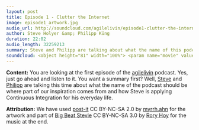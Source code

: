 ```yaml
---
layout: post
title: Episode 1 - Clutter the Internet
image: episode1_artwork.jpg
audio_url: http://soundcloud.com/agilelivin/episode1-clutter-the-internet/download.m4a
author: Steve Holyer &amp; Philipp Küng
duration: 22:02
audio_length: 32259213
summary: Steve and Philipp are talking about what the name of this podcast should be and what it will be about.
soundcloud: <object height="81" width="100%"> <param name="movie" value="http://player.soundcloud.com/player.swf?url=http%3A%2F%2Fapi.soundcloud.com%2Ftracks%2F20048797&amp;show_comments=true&amp;auto_play=false&amp;color=00AEEF"></param> <param name="allowscriptaccess" value="always"></param> <embed allowscriptaccess="always" height="81" src="http://player.soundcloud.com/player.swf?url=http%3A%2F%2Fapi.soundcloud.com%2Ftracks%2F20048797&amp;show_comments=true&amp;auto_play=false&amp;color=00AEEF" type="application/x-shockwave-flash" width="100%"></embed> </object>
---
```


**Content:** You are looking at the first episode of the [agilelivin](http://agileliv.in) podcast. Yes, just go ahead and listen to it. You want a summary first? Well, [Steve](http://twitter.com/zurcherart) and [Philipp](http://twitter.com/philippkueng) are talking this time about what the name of the podcast should be where part of our inspiration comes from and how Steve is applying Continuous Integration for his everyday life.

**Attribution:** We have used [post-it](http://www.flickr.com/photos/ahnmyrrh/3634153932/sizes/l/in/photostream/) CC BY-NC-SA 2.0 by [myrrh.ahn](http://www.flickr.com/photos/ahnmyrrh/) for the artwork and part of [Big Beat Stevie](http://soundcloud.com/rory-hoy/big-beat-stevie-free-download) CC BY-NC-SA 3.0 by [Rory Hoy](http://soundcloud.com/rory-hoy) for the music at the end.
